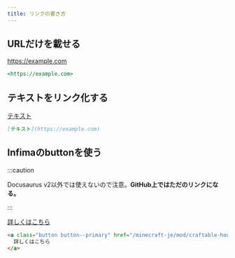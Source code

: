 ```yaml
---
title: リンクの書き方
---
```


## URLだけを載せる

<https://example.com>

```md
<https://example.com>
```

## テキストをリンク化する

[テキスト](https://example.com)

```md
[テキスト](https://example.com)
```

## Infimaのbuttonを使う

:::caution

Docusaurus v2以外では使えないので注意。**GitHub上ではただのリンクになる。**

:::

<a class="button button--primary" href="/minecraft-je/mod/craftable-hourse-armour-saddle">詳しくはこちら</a>


```html
<a class="button button--primary" href="/minecraft-je/mod/craftable-hourse-armour-saddle">
  詳しくはこちら
</a>
```
